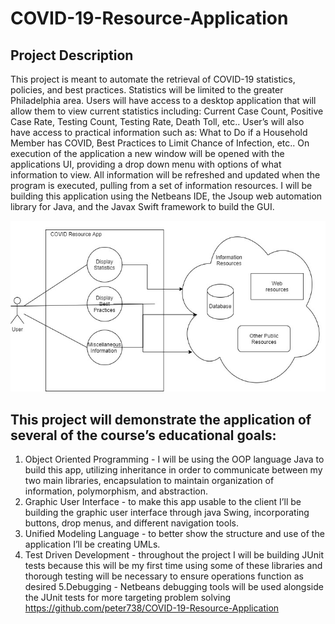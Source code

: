 # COVID-19-Resource-Application

## **Project Description**


This project is meant to automate the retrieval of COVID-19 statistics, policies, and best practices. Statistics will be limited to the greater Philadelphia area. Users will have access to a desktop application that will allow them to view current statistics including: Current Case Count, Positive Case Rate, Testing Count, Testing Rate, Death Toll, etc.. User’s will also have access to practical information such as: What to Do if a Household Member has COVID, Best Practices to Limit Chance of Infection, etc.. On execution of the application a new window will be opened with the applications UI, providing a drop down menu with options of what information to view. All information will be refreshed and updated when the program is executed, pulling from a set of information resources. I will be building this application using the Netbeans IDE, the Jsoup web automation library for Java, and the Javax Swift framework to build the GUI.

![Image of Diagram](https://github.com/peter738/COVID-19-Resource-Application/blob/master/COVID%20Resource%20App%20Diagram%20(1).jpg)

## This project will demonstrate the application of several of the course’s educational goals:

1. Object Oriented Programming - I will be using the OOP language Java to build this app, utilizing inheritance in order to communicate between my two main libraries, encapsulation to maintain organization of information, polymorphism, and abstraction.
2. Graphic User Interface - to make this app usable to the client I’ll be building the graphic user interface through java Swing, incorporating buttons, drop menus, and different navigation tools.
3. Unified Modeling Language - to better show the structure and use of the application I’ll be creating UMLs.
4. Test Driven Development  - throughout the project I will be building JUnit tests because this will be my first time using some of these libraries and thorough testing will be necessary to ensure operations function as desired
5.Debugging - Netbeans debugging tools will be used alongside the JUnit tests for more targeting problem solving
https://github.com/peter738/COVID-19-Resource-Application
